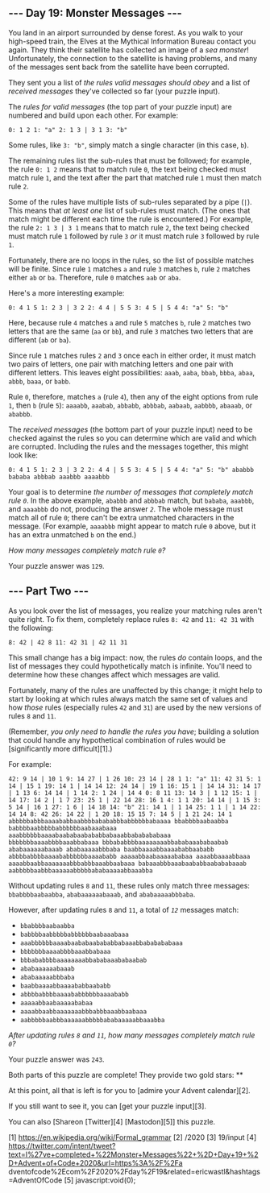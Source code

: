 
## --- Day 19: Monster Messages ---

You land in an airport surrounded by dense forest. As you walk to your high-speed train, the Elves at the Mythical Information Bureau
contact you again. They think their satellite has collected an image of a *sea monster*! Unfortunately, the connection to the satellite
is having problems, and many of the messages sent back from the satellite have been corrupted.

They sent you a list of *the rules valid messages should obey* and a list of *received messages* they've collected so far (your puzzle
input).

The *rules for valid messages* (the top part of your puzzle input) are numbered and build upon each other. For example:

`0: 1 2
1: "a"
2: 1 3 | 3 1
3: "b"
`

Some rules, like `3: "b"`, simply match a single character (in this case, `b`).

The remaining rules list the sub-rules that must be followed; for example, the rule `0: 1 2` means that to match rule `0`, the text
being checked must match rule `1`, and the text after the part that matched rule `1` must then match rule `2`.

Some of the rules have multiple lists of sub-rules separated by a pipe (`|`). This means that *at least one* list of sub-rules must
match. (The ones that match might be different each time the rule is encountered.) For example, the rule `2: 1 3 | 3 1` means that to
match rule `2`, the text being checked must match rule `1` followed by rule `3` *or* it must match rule `3` followed by rule `1`.

Fortunately, there are no loops in the rules, so the list of possible matches will be finite. Since rule `1` matches `a` and rule `3`
matches `b`, rule `2` matches either `ab` or `ba`. Therefore, rule `0` matches `aab` or `aba`.

Here's a more interesting example:

`0: 4 1 5
1: 2 3 | 3 2
2: 4 4 | 5 5
3: 4 5 | 5 4
4: "a"
5: "b"
`

Here, because rule `4` matches `a` and rule `5` matches `b`, rule `2` matches two letters that are the same (`aa` or `bb`), and rule `3`
matches two letters that are different (`ab` or `ba`).

Since rule `1` matches rules `2` and `3` once each in either order, it must match two pairs of letters, one pair with matching letters
and one pair with different letters. This leaves eight possibilities: `aaab`, `aaba`, `bbab`, `bbba`, `abaa`, `abbb`, `baaa`, or `babb`.

Rule `0`, therefore, matches `a` (rule `4`), then any of the eight options from rule `1`, then `b` (rule `5`): `aaaabb`, `aaabab`,
`abbabb`, `abbbab`, `aabaab`, `aabbbb`, `abaaab`, or `ababbb`.

The *received messages* (the bottom part of your puzzle input) need to be checked against the rules so you can determine which are valid
and which are corrupted. Including the rules and the messages together, this might look like:

`0: 4 1 5
1: 2 3 | 3 2
2: 4 4 | 5 5
3: 4 5 | 5 4
4: "a"
5: "b"
ababbb
bababa
abbbab
aaabbb
aaaabbb
`

Your goal is to determine *the number of messages that completely match rule `0`*. In the above example, `ababbb` and `abbbab` match,
but `bababa`, `aaabbb`, and `aaaabbb` do not, producing the answer *`2`*. The whole message must match all of rule `0`; there can't be
extra unmatched characters in the message. (For example, `aaaabbb` might appear to match rule `0` above, but it has an extra unmatched
`b` on the end.)

*How many messages completely match rule `0`?*

Your puzzle answer was `129`.

## --- Part Two ---

As you look over the list of messages, you realize your matching rules aren't quite right. To fix them, completely replace rules `8: 42`
and `11: 42 31` with the following:

`8: 42 | 42 8
11: 42 31 | 42 11 31
`

This small change has a big impact: now, the rules *do* contain loops, and the list of messages they could hypothetically match is
infinite. You'll need to determine how these changes affect which messages are valid.

Fortunately, many of the rules are unaffected by this change; it might help to start by looking at which rules always match the same set
of values and how *those* rules (especially rules `42` and `31`) are used by the new versions of rules `8` and `11`.

(Remember, *you only need to handle the rules you have*; building a solution that could handle any hypothetical combination of rules
would be [significantly more difficult][1].)

For example:

`42: 9 14 | 10 1
9: 14 27 | 1 26
10: 23 14 | 28 1
1: "a"
11: 42 31
5: 1 14 | 15 1
19: 14 1 | 14 14
12: 24 14 | 19 1
16: 15 1 | 14 14
31: 14 17 | 1 13
6: 14 14 | 1 14
2: 1 24 | 14 4
0: 8 11
13: 14 3 | 1 12
15: 1 | 14
17: 14 2 | 1 7
23: 25 1 | 22 14
28: 16 1
4: 1 1
20: 14 14 | 1 15
3: 5 14 | 16 1
27: 1 6 | 14 18
14: "b"
21: 14 1 | 1 14
25: 1 1 | 1 14
22: 14 14
8: 42
26: 14 22 | 1 20
18: 15 15
7: 14 5 | 1 21
24: 14 1
abbbbbabbbaaaababbaabbbbabababbbabbbbbbabaaaa
bbabbbbaabaabba
babbbbaabbbbbabbbbbbaabaaabaaa
aaabbbbbbaaaabaababaabababbabaaabbababababaaa
bbbbbbbaaaabbbbaaabbabaaa
bbbababbbbaaaaaaaabbababaaababaabab
ababaaaaaabaaab
ababaaaaabbbaba
baabbaaaabbaaaababbaababb
abbbbabbbbaaaababbbbbbaaaababb
aaaaabbaabaaaaababaa
aaaabbaaaabbaaa
aaaabbaabbaaaaaaabbbabbbaaabbaabaaa
babaaabbbaaabaababbaabababaaab
aabbbbbaabbbaaaaaabbbbbababaaaaabbaaabba
`

Without updating rules `8` and `11`, these rules only match three messages: `bbabbbbaabaabba`, `ababaaaaaabaaab`, and `ababaaaaabbbaba`.

However, after updating rules `8` and `11`, a total of *`12`* messages match:

* `bbabbbbaabaabba`
* `babbbbaabbbbbabbbbbbaabaaabaaa`
* `aaabbbbbbaaaabaababaabababbabaaabbababababaaa`
* `bbbbbbbaaaabbbbaaabbabaaa`
* `bbbababbbbaaaaaaaabbababaaababaabab`
* `ababaaaaaabaaab`
* `ababaaaaabbbaba`
* `baabbaaaabbaaaababbaababb`
* `abbbbabbbbaaaababbbbbbaaaababb`
* `aaaaabbaabaaaaababaa`
* `aaaabbaabbaaaaaaabbbabbbaaabbaabaaa`
* `aabbbbbaabbbaaaaaabbbbbababaaaaabbaaabba`

*After updating rules `8` and `11`, how many messages completely match rule `0`?*

Your puzzle answer was `243`.

Both parts of this puzzle are complete! They provide two gold stars: **

At this point, all that is left is for you to [admire your Advent calendar][2].

If you still want to see it, you can [get your puzzle input][3].

You can also [Shareon [Twitter][4] [Mastodon][5]] this puzzle.

[1] https://en.wikipedia.org/wiki/Formal_grammar
[2] /2020
[3] 19/input
[4] https://twitter.com/intent/tweet?text=I%27ve+completed+%22Monster+Messages%22+%2D+Day+19+%2D+Advent+of+Code+2020&url=https%3A%2F%2Fa
dventofcode%2Ecom%2F2020%2Fday%2F19&related=ericwastl&hashtags=AdventOfCode
[5] javascript:void(0);

